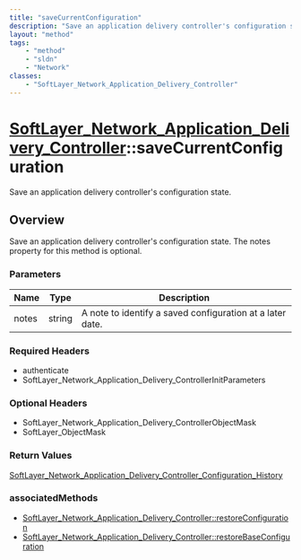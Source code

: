 ```yaml
---
title: "saveCurrentConfiguration"
description: "Save an application delivery controller's configuration state. The notes property for this method is optional."
layout: "method"
tags:
    - "method"
    - "sldn"
    - "Network"
classes:
    - "SoftLayer_Network_Application_Delivery_Controller"
---
```

# [SoftLayer_Network_Application_Delivery_Controller](/reference/services/SoftLayer_Network_Application_Delivery_Controller)::saveCurrentConfiguration

Save an application delivery controller's configuration state.


## Overview 
Save an application delivery controller's configuration state. The notes property for this method is optional. 

### Parameters 
|Name | Type | Description |
| --- | --- | --- |
|notes| string| A note to identify a saved configuration at a later date.|


### Required Headers
* authenticate
* SoftLayer_Network_Application_Delivery_ControllerInitParameters

### Optional Headers
* SoftLayer_Network_Application_Delivery_ControllerObjectMask
* SoftLayer_ObjectMask

### Return Values
<a href='/reference/datatypes/SoftLayer_Network_Application_Delivery_Controller_Configuration_History'>SoftLayer_Network_Application_Delivery_Controller_Configuration_History </a>


### associatedMethods

*  [SoftLayer_Network_Application_Delivery_Controller::restoreConfiguration](/reference/services/SoftLayer_Network_Application_Delivery_Controller/restoreConfiguration )
*  [SoftLayer_Network_Application_Delivery_Controller::restoreBaseConfiguration](/reference/services/SoftLayer_Network_Application_Delivery_Controller/restoreBaseConfiguration )

